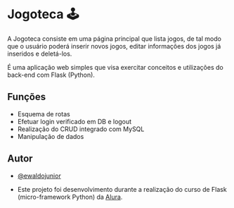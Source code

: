 
# Jogoteca 🕹️

A Jogoteca consiste em uma página principal que lista jogos, de tal modo que o usuário poderá
inserir novos jogos, editar informações dos jogos já inseridos e deletá-los.

É uma aplicação web simples que visa exercitar conceitos e utilizações do back-end com Flask (Python).





## Funções

- Esquema de rotas
- Efetuar login verificado em DB e logout
- Realização do CRUD integrado com MySQL
- Manipulação de dados



  
## Autor

- [@ewaldojunior](https://www.github.com/ewaldojunior)

- Este projeto foi desenvolvimento durante a realização do curso de Flask (micro-framework Python) da [Alura](https://www.github.com/alura-cursos).
  